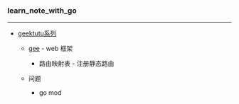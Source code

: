 ### learn_note_with_go

------



- [geektutu系列](https://geektutu.com/)
  
  - [gee](https://geektutu.com/post/gee.html)  - web 框架
  
    - 路由映射表 - 注册静态路由
  
  - 问题
  
    - go mod
  
    
